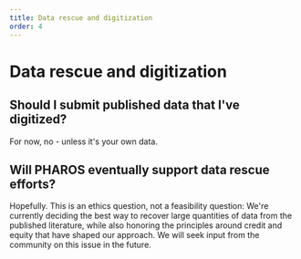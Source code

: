 ```yaml
---
title: Data rescue and digitization
order: 4
---
```


# Data rescue and digitization

## Should I submit published data that I've digitized?

For now, no - unless it's your own data.

## Will PHAROS eventually support data rescue efforts?

Hopefully. This is an ethics question, not a feasibility question: We're currently deciding the best way to recover large quantities of data from the published literature, while also honoring the principles around credit and equity that have shaped our approach. We will seek input from the community on this issue in the future.
